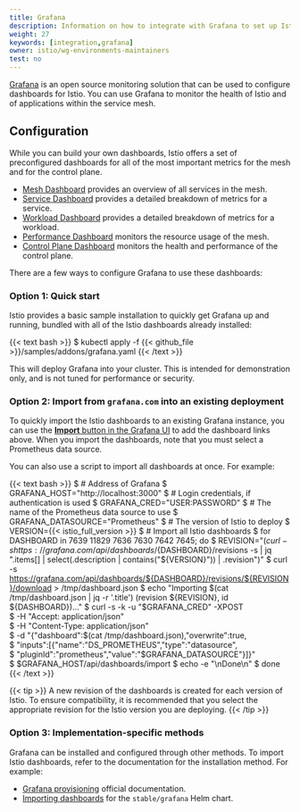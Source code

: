 ```yaml
---
title: Grafana
description: Information on how to integrate with Grafana to set up Istio dashboards.
weight: 27
keywords: [integration,grafana]
owner: istio/wg-environments-maintainers
test: no
---
```


[Grafana](https://grafana.com/) is an open source monitoring solution that can be used to configure dashboards for Istio. You can use Grafana to monitor the health of Istio and of applications within the service mesh.

## Configuration

While you can build your own dashboards, Istio offers a set of preconfigured dashboards for all of the most important metrics for the mesh and for the control plane.

* [Mesh Dashboard](https://grafana.com/grafana/dashboards/7639) provides an overview of all services in the mesh.
* [Service Dashboard](https://grafana.com/grafana/dashboards/7636) provides a detailed breakdown of metrics for a service.
* [Workload Dashboard](https://grafana.com/grafana/dashboards/7630) provides a detailed breakdown of metrics for a workload.
* [Performance Dashboard](https://grafana.com/grafana/dashboards/11829) monitors the resource usage of the mesh.
* [Control Plane Dashboard](https://grafana.com/grafana/dashboards/7645) monitors the health and performance of the control plane.

There are a few ways to configure Grafana to use these dashboards:

### Option 1: Quick start

Istio provides a basic sample installation to quickly get Grafana up and running, bundled with all of the Istio dashboards already installed:

{{< text bash >}}
$ kubectl apply -f {{< github_file >}}/samples/addons/grafana.yaml
{{< /text >}}

This will deploy Grafana into your cluster. This is intended for demonstration only, and is not tuned for performance or security.

### Option 2: Import from `grafana.com` into an existing deployment

To quickly import the Istio dashboards to an existing Grafana instance, you can use the [**Import** button in the Grafana UI](https://grafana.com/docs/grafana/latest/reference/export_import/#importing-a-dashboard) to add the dashboard links above. When you import the dashboards, note that you must select a Prometheus data source.

You can also use a script to import all dashboards at once. For example:

{{< text bash >}}
$ # Address of Grafana
$ GRAFANA_HOST="http://localhost:3000"
$ # Login credentials, if authentication is used
$ GRAFANA_CRED="USER:PASSWORD"
$ # The name of the Prometheus data source to use
$ GRAFANA_DATASOURCE="Prometheus"
$ # The version of Istio to deploy
$ VERSION={{< istio_full_version >}}
$ # Import all Istio dashboards
$ for DASHBOARD in 7639 11829 7636 7630 7642 7645; do
$     REVISION="$(curl -s https://grafana.com/api/dashboards/${DASHBOARD}/revisions -s | jq ".items[] | select(.description | contains(\"${VERSION}\")) | .revision")"
$     curl -s https://grafana.com/api/dashboards/${DASHBOARD}/revisions/${REVISION}/download > /tmp/dashboard.json
$     echo "Importing $(cat /tmp/dashboard.json | jq -r '.title') (revision ${REVISION}, id ${DASHBOARD})..."
$     curl -s -k -u "$GRAFANA_CRED" -XPOST \
$         -H "Accept: application/json" \
$         -H "Content-Type: application/json" \
$         -d "{\"dashboard\":$(cat /tmp/dashboard.json),\"overwrite\":true, \
$             \"inputs\":[{\"name\":\"DS_PROMETHEUS\",\"type\":\"datasource\", \
$             \"pluginId\":\"prometheus\",\"value\":\"$GRAFANA_DATASOURCE\"}]}" \
$         $GRAFANA_HOST/api/dashboards/import
$     echo -e "\nDone\n"
$ done
{{< /text >}}

{{< tip >}}
A new revision of the dashboards is created for each version of Istio. To ensure compatibility, it is recommended that you select the appropriate revision for the Istio version you are deploying.
{{< /tip >}}

### Option 3: Implementation-specific methods

Grafana can be installed and configured through other methods. To import Istio dashboards, refer to the documentation for the installation method. For example:

* [Grafana provisioning](https://grafana.com/docs/grafana/latest/administration/provisioning/#dashboards) official documentation.
* [Importing dashboards](https://github.com/helm/charts/tree/master/stable/grafana#import-dashboards) for the `stable/grafana` Helm chart.
